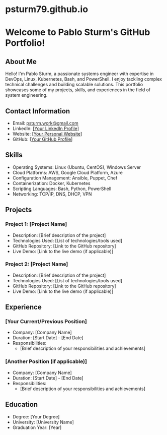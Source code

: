 # psturm79.github.io
# Welcome to Pablo Sturm's GitHub Portfolio!

## About Me
Hello! I'm Pablo Sturm, a passionate systems engineer with expertise in DevOps, Linux, Kubernetes, Bash, and PowerShell. I enjoy tackling complex technical challenges and building scalable solutions. This portfolio showcases some of my projects, skills, and experiences in the field of system engineering.

## Contact Information
- Email: psturm.work@gmail.com
- LinkedIn: [[Your LinkedIn Profile]](https://www.linkedin.com/in/psturm79/)
- Website: [[Your Personal Website](https://psturm79.wordpress.com/)]
- GitHub: [[Your GitHub Profile](https://github.com/psturm79)]

## Skills
- Operating Systems: Linux (Ubuntu, CentOS), Windows Server
- Cloud Platforms: AWS, Google Cloud Platform, Azure
- Configuration Management: Ansible, Puppet, Chef
- Containerization: Docker, Kubernetes
- Scripting Languages: Bash, Python, PowerShell
- Networking: TCP/IP, DNS, DHCP, VPN

## Projects
### Project 1: [Project Name]
- Description: [Brief description of the project]
- Technologies Used: [List of technologies/tools used]
- GitHub Repository: [Link to the GitHub repository]
- Live Demo: [Link to the live demo (if applicable)]

### Project 2: [Project Name]
- Description: [Brief description of the project]
- Technologies Used: [List of technologies/tools used]
- GitHub Repository: [Link to the GitHub repository]
- Live Demo: [Link to the live demo (if applicable)]

## Experience
### [Your Current/Previous Position]
- Company: [Company Name]
- Duration: [Start Date] - [End Date]
- Responsibilities:
  - [Brief description of your responsibilities and achievements]

### [Another Position (if applicable)]
- Company: [Company Name]
- Duration: [Start Date] - [End Date]
- Responsibilities:
  - [Brief description of your responsibilities and achievements]

## Education
- Degree: [Your Degree]
- University: [University Name]
- Graduation Year: [Year]


